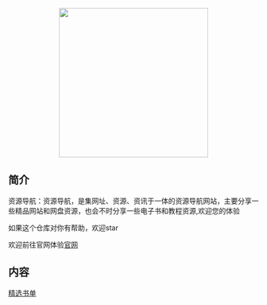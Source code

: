 
<p align="center">
  <img width="300px" src="https://www.1nav.top/wp-content/uploads/2024/04/1713863233-%E8%B5%84%E6%BA%90%E5%AF%BC%E8%88%AA-%E6%9A%97%E8%89%B2.png">
</p>


## 简介
资源导航：资源导航，是集网址、资源、资讯于一体的资源导航网站，主要分享一些精品网站和网盘资源，也会不时分享一些电子书和教程资源,欢迎您的体验

如果这个仓库对你有帮助，欢迎star

欢迎前往官网体验[官网](https://www.1nav.top)
## 内容

[精选书单](/doc/1.md)






